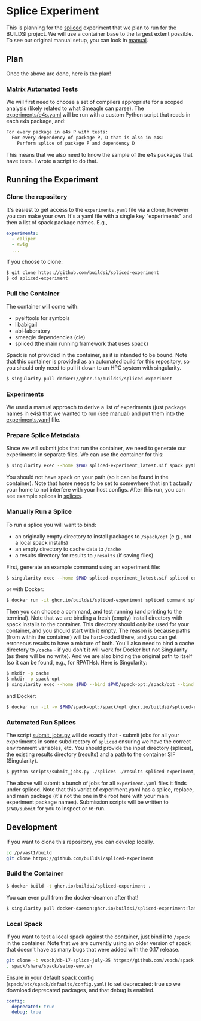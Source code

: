 # Splice Experiment

This is planning for the [spliced](https://github.com/buildsi/spliced) experiment
that we plan to run for the BUILDSI project. We will use a container base to the largest extent possible.
To see our original manual setup, you can look in [manual](manual).

## Plan

Once the above are done, here is the plan! 

### Matrix Automated Tests

We will first need to choose a set of compilers appropriate for a scoped analysis (likely related to what Smeagle can parse). The [experiments/e4s.yaml](experiments/e4s.yaml) will be run with a custom Python script
that reads in each e4s package, and:

```bash
For every package in e4s P with tests:
  For every dependency of package P, D that is also in e4s:
    Perform splice of package P and dependency D
```

This means that we also need to know the sample of the e4s packages that have tests.
I wrote a script to do that.


## Running the Experiment

### Clone the repository

It's easiest to get access to the `experiments.yaml` file via a clone, however you
can make your own. It's a yaml file with a single key "experiments" and then a list
of spack package names. E.g.,

```yaml
experiments:
  - caliper
  - swig
  ...
```

If you choose to clone:

```bash
$ git clone https://github.com/buildsi/spliced-experiment
$ cd spliced-experiment
```

### Pull the Container

The container will come with:

 - pyelftools for symbols
 - libabigail
 - abi-laboratory
 - smeagle dependencies (cle)
 - spliced (the main running framework that uses spack)
 
Spack is not provided in the container, as it is intended to be bound. Note that this
container is provided as an automated build for this repository, so you should only need to pull
it down to an HPC system with singularity.

```bash
$ singularity pull docker://ghcr.io/buildsi/spliced-experiment
```

### Experiments

We used a manual approach to derive a list of experiments (just package names in e4s)
that we wanted to run (see [manual](manual)) and put them into the [experiments.yaml](experiments.yaml)
file.

### Prepare Splice Metadata

Since we will submit jobs that run the container, we need to generate our experiments
in separate files. We can use the container for this:

```bash
$ singularity exec --home $PWD spliced-experiment_latest.sif spack python /code/scripts/generate_experiments.py splices/
```

You should not have spack on your path (so it can be found in the container).
Note that home needs to be set to somewhere that isn't actually your home to not interfere with your host configs.
After this run, you can see example splices in [splices](splices).

### Manually Run a Splice

To run a splice you will want to bind:

 - an originally empty directory to install packages to `/spack/opt` (e.g., not a local spack installs)
 - an empty directory to cache data to `/cache`
 - a results directory for results to `/results` (if saving files)

First, generate an example command using an experiment file:

```bash
$ singularity exec --home $PWD spliced-experiment_latest.sif spliced command splices/swig/pcre/pcre/experiment.yaml
```

or with Docker:

```bash
$ docker run -it ghcr.io/buildsi/spliced-experiment spliced command splices/swig/pcre/pcre/experiment.yaml
```

Then you can choose a command, and test running (and printing to the terminal).  Note that we are binding a fresh (empty) install directory with spack installs to the container. This directory should *only* be used for your container, and you should start with it empty. The reason is because paths (from within the container) will be hard-coded there, and you can get erroneous results to have a mixture of both. You'll also need to bind a cache directory to `/cache` - if you don't it will work for Docker but not Singularity (as there will be no write). And we are also binding the original path to itself (so it can be found, e.g., for RPATHs).  Here is Singularity:

```bash
$ mkdir -p cache
$ mkdir -p spack-opt
$ singularity exec --home $PWD --bind $PWD/spack-opt:/spack/opt --bind $PWD/cache:/cache spliced-experiment_latest.sif spliced splice --package swig@1.3.40 --splice pcre --runner spack --replace pcre --experiment experiment
```

and Docker:

```bash
$ docker run -it -v $PWD/spack-opt:/spack/opt ghcr.io/buildsi/spliced-experiment spliced splice --package swig@1.3.40 --splice pcre --runner spack --replace pcre --experiment experiment
```

### Automated Run Splices

The script [submit_jobs.py](scripts/submit_jobs.py) will do exactly that - submit jobs for all your experiments in some subdirectory of `spliced` ensuring we have the correct environment variables, etc. You should provide the input directory (splices), the existing results directory (results) and a path to the container SIF (Singularity).

```bash
$ python scripts/submit_jobs.py ./splices ./results spliced-experiment_latest.sif
```

The above will submit a bunch of jobs for all `experiment.yaml` files it finds under spliced. Note that this variat of experiment.yaml has a splice, replace, and main package (it's not the one in the root here with your main experiment package names). Submission scripts will be written to `$PWD/submit` for you to inspect or re-run.


## Development

If you want to clone this repository, you can develop locally.

```bash
cd /p/vast1/build
git clone https://github.com/buildsi/spliced-experiment
```

### Build the Container

```bash
$ docker build -t ghcr.io/buildsi/spliced-experiment .
```

You can even pull from the docker-deamon after that!

```bash
$ singularity pull docker-daemon:ghcr.io/buildsi/spliced-experiment:latest
```

### Local Spack

If you want to test a local spack against the container, just bind it to `/spack` in the container.
Note that we are currently using an older version of spack that doesn't have as many bugs
that were added with the 0.17 release.

```bash
git clone -b vsoch/db-17-splice-july-25 https://github.com/vsoch/spack
. spack/share/spack/setup-env.sh 
```

Ensure in your default spack config (`spack/etc/spack/defaults/config.yaml`) to set deprecated: true so we download deprecated packages, and that debug is enabled.

```yaml
config:
  deprecated: true
  debug: true
```

